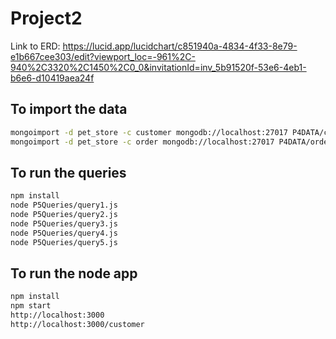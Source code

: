 # Project2

Link to ERD: https://lucid.app/lucidchart/c851940a-4834-4f33-8e79-e1b667cee303/edit?viewport_loc=-961%2C-940%2C3320%2C1450%2C0_0&invitationId=inv_5b91520f-53e6-4eb1-b6e6-d10419aea24f

## To import the data

```bash
mongoimport -d pet_store -c customer mongodb://localhost:27017 P4DATA/customer.json --jsonArray
mongoimport -d pet_store -c order mongodb://localhost:27017 P4DATA/order.json --jsonArray
```

## To run the queries

```bash
npm install
node P5Queries/query1.js
node P5Queries/query2.js
node P5Queries/query3.js
node P5Queries/query4.js
node P5Queries/query5.js
```

## To run the node app

```bash
npm install
npm start
http://localhost:3000
http://localhost:3000/customer
```
